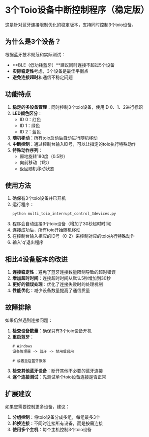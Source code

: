 # 3个Toio设备中断控制程序（稳定版）

这是针对蓝牙连接限制优化的稳定版本，支持同时控制3个toio设备。

## 为什么是3个设备？

根据蓝牙技术规范和实际测试：
- **BLE（低功耗蓝牙）**建议同时连接不超过5个设备
- **实际稳定性**考虑，3个设备是最佳平衡点
- **避免连接超时**和通信不稳定问题

## 功能特点

1. **稳定的多设备管理**：同时控制3个toio设备，使用ID 0、1、2进行标识
2. **LED颜色区分**：
   - ID 0：红色
   - ID 1：绿色
   - ID 2：蓝色
3. **随机移动**：所有toio启动后自动进行随机移动
4. **中断控制**：通过控制台输入ID号，可以让指定的toio执行特殊动作
5. **特殊动作序列**：
   - 原地旋转180度（0.5秒）
   - 向前移动（1秒）
   - 返回随机移动状态

## 使用方法

1. 确保有3个toio设备并已开机
2. 运行程序：
   ```bash
   python multi_toio_interrupt_control_3devices.py
   ```
3. 程序会自动连接3个toio设备（增加了30秒超时时间）
4. 连接成功后，所有toio开始随机移动
5. 在控制台输入相应的ID号（0-2）来控制对应的toio执行特殊动作
6. 输入'q'退出程序

## 相比4设备版本的改进

1. **连接稳定性**：避免了蓝牙连接数量限制导致的超时错误
2. **增加超时时间**：连接超时时间从默认5秒增加到30秒
3. **更好的错误处理**：优化了连接失败时的处理机制
4. **性能优化**：减少设备数量提高了通信质量

## 故障排除

如果仍然遇到连接问题：

1. **检查设备数量**：确保只有3个toio设备开机
2. **重启蓝牙**：
   ```
   # Windows
   设备管理器 -> 蓝牙 -> 禁用后启用
   
   # 或者重启蓝牙服务
   ```
3. **检查其他蓝牙设备**：断开其他不必要的蓝牙连接
4. **逐个连接测试**：先测试单个toio设备连接是否正常

## 扩展建议

如果您需要控制更多设备，建议：
1. **分组控制**：将toio设备分成多组，每组最多3个
2. **轮换连接**：不同时连接所有设备，而是按需连接
3. **使用多个主机**：每个主机控制3个toio设备 